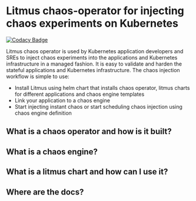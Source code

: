 # Litmus chaos-operator for injecting chaos experiments on Kubernetes

[![Codacy Badge](https://api.codacy.com/project/badge/Grade/37a504603d624d8ea871200aa3658159)](https://app.codacy.com/app/chandan.kumar/chaos-operator?utm_source=github.com&utm_medium=referral&utm_content=litmuschaos/chaos-operator&utm_campaign=Badge_Grade_Settings)

<This is a WIP> 
  
Litmus chaos operator is used by Kubernetes application developers and SREs to inject chaos experiments into the applications and Kubernetes infrastructure in a managed fashion. It is easy to validate and harden the stateful applications and Kubernetes infrastructure. The chaos injection workflow is simple to use:

- Install Litmus using helm chart that installs chaos operator, litmus charts for different applications and chaos engine templates
- Link your application to a chaos engine
- Start injecting instant chaos or start scheduling chaos injection using chaos engine definition

## What is a chaos operator and how is it built?

## What is a chaos engine?

## What is a litmus chart and how can I use it?

## Where are the docs?
